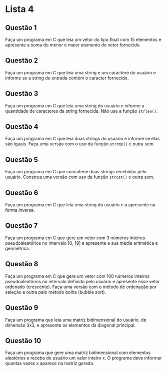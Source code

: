 # **Lista 4**

## Questão 1

Faça um programa em C que leia um vetor do tipo float com 15 elementos e apresente a soma do menor e maior elemento do vetor fornecido.

## Questão 2

Faça um programa em C que leia uma string e um caractere do usuário e informe se a string de entrada contém o caracter fornecido.

## Questão 3

Faça um programa em C que leia uma string do usuário e informe a quantidade de caracteres da string fornecida. Não use a função `strlen()`.

## Questão 4

Faça um programa em C que leia duas strings do usuário e informe se elas são iguais. Faça uma versão com o uso da função `strcmp()` e outra sem.

## Questão 5

Faça um programa em C que concatene duas strings recebidas pelo usuário. Construa uma versão com uso da função `strcat()` e outra sem.

## Questão 6

Faça um programa em C que leia uma string do usuário e a apresente na forma inversa.

## Questão 7

Faça um programa em C que gere um vetor com 3 números inteiros pseudoaleatórios no intervalo [0, 19] e apresente a sua média aritmética e geométrica.

## Questão 8

Faça um programa em C que gere um vetor com 100 números inteiros pseudoaleatórios no intervalo definido pelo usuário e apresente esse vetor ordenado (crescente). Faça uma versão com o método de ordenação por seleção e outra pelo método bolha (bubble sort).

## Questão 9

Faça um programa que leia uma matriz bidimensional do usuário, de dimensão 3x3, e apresente os elementos da diagonal principal.

## Questão 10

Faça um programa que gere uma matriz bidimensional com elementos aleatórios e receba do usuário um valor inteiro x. O programa deve informar quantas vezes x aparece na matriz gerada.
